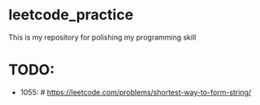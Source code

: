 # leetcode_practice

This is my repository for polishing my programming skill


# TODO:
- 1055: # https://leetcode.com/problems/shortest-way-to-form-string/